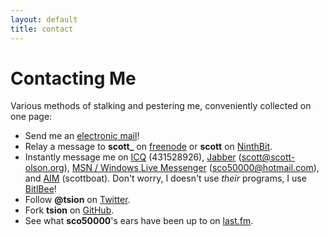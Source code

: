 ```yaml
---
layout: default
title: contact
---
```


# Contacting Me

Various methods of stalking and pestering me, conveniently collected on one page:

* Send me an [electronic mail][email]!
* Relay a message to **scott_** on [freenode][freenode] or **scott** on [NinthBit][9b].
* Instantly message me on [ICQ][icq] (431528926), [Jabber][jabber] (scott@scott-olson.org), [MSN / Windows Live Messenger][msn] (sco50000@hotmail.com), and [AIM][aim] (scottboat). Don't worry, I doesn't use *their* programs, I use [BitlBee][bitlbee]!
* Follow **@tsion** on [Twitter][twitter].
* Fork **tsion** on [GitHub][github].
* See what **sco50000**'s ears have been up to on [last.fm][lastfm].

[email]:    mailto:scott@scott-olson.org
[freenode]: irc://irc.freenode.net
[9b]:       irc://irc.ninthbit.net
[icq]:      http://www.icq.com/
[jabber]:   http://www.jabber.com/
[msn]:      http://download.live.com/messenger
[aim]:      http://dashboard.aim.com/aim
[bitlbee]:  http://www.bitlbee.org/
[twitter]:  http://twitter.com/tsion
[github]:   http://github.com/tsion
[lastfm]:   http://www.last.fm/user/sco50000
